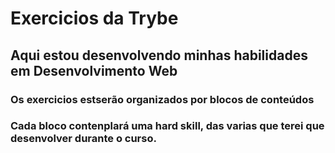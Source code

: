 # Exercicios da Trybe
## Aqui estou desenvolvendo minhas habilidades em Desenvolvimento Web
### Os exercicios estserão organizados por blocos de conteúdos
### Cada bloco contenplará uma hard skill, das varias que terei que desenvolver durante o curso.
